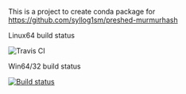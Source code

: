 This is a project to create conda package for https://github.com/syllog1sm/preshed-murmurhash

Linux64 build status 


![Travis CI](https://travis-ci.org/maxirmx/preshed-conda.svg?branch=master)

Win64/32 build status


[![Build status](https://ci.appveyor.com/api/projects/status/f8s6i4ahkhhn65b4?svg=true)](https://ci.appveyor.com/project/maxirmx/preshed-conda)
                      